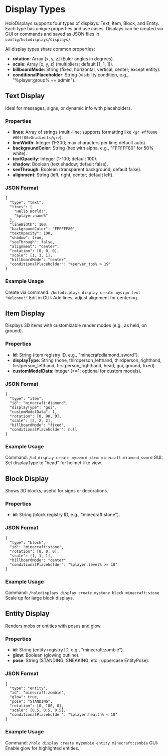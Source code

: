 # Display Types

HoloDisplays supports four types of displays: Text, Item, Block, and Entity. Each type has unique properties and use cases. Displays can be created via GUI or commands and saved as JSON files in `config/holodisplays/displays/`.

All display types share common properties:

* **rotation**: Array \[x, y, z] (Euler angles in degrees).
* **scale**: Array \[x, y, z] (multipliers; default \[1, 1, 1]).
* **billboardMode**: String (fixed, horizontal, vertical, center; except entity).
* **conditionalPlaceholder**: String (visibility condition, e.g., "%player:group% == admin").

## Text Display

Ideal for messages, signs, or dynamic info with placeholders.

### Properties

* **lines**: Array of strings (multi-line; supports formatting like `<gr #ff0000 #00ff00>Gradient</gr>`).
* **lineWidth**: Integer (1-200; max characters per line; default auto).
* **backgroundColor**: String (hex with alpha, e.g., "FFFFFF80" for 50% white).
* **textOpacity**: Integer (1-100; default 100).
* **shadow**: Boolean (text shadow; default false).
* **seeThrough**: Boolean (transparent background; default false).
* **alignment**: String (left, right, center; default left).

### JSON Format

```json5
{
  "type": "text",
  "lines": [
    "Hello World!",
    "%player:name%"
  ],
  "lineWidth": 100,
  "backgroundColor": "FFFFFF80",
  "textOpacity": 100,
  "shadow": true,
  "seeThrough": false,
  "alignment": "center",
  "rotation": [0, 0, 0],
  "scale": [1, 1, 1],
  "billboardMode": "center",
  "conditionalPlaceholder": "%server_tps% > 19"
}
```

### Example Usage

Create via command: `/holodisplays display create mysign text "Welcome!"` Edit in GUI: Add lines, adjust alignment for centering.

## Item Display

Displays 3D items with customizable render modes (e.g., as held, on ground).

### Properties

* **id**: String (item registry ID, e.g., "minecraft:diamond\_sword").
* **displayType**: String (none, thirdperson\_lefthand, thirdperson\_righthand, firstperson\_lefthand, firstperson\_righthand, head, gui, ground, fixed).
* **customModelData**: Integer (>=1; optional for custom models).

### JSON Format

```json5
{
  "type": "item",
  "id": "minecraft:diamond",
  "displayType": "gui",
  "customModelData": 1,
  "rotation": [0, 90, 0],
  "scale": [2, 2, 2],
  "billboardMode": "fixed",
  "conditionalPlaceholder": null
}
```

### Example Usage

Command: `/hd display create mysword item minecraft:diamond_sword` GUI: Set displayType to "head" for helmet-like view.

## Block Display

Shows 3D blocks, useful for signs or decorations.

### Properties

* **id**: String (block registry ID, e.g., "minecraft:stone").

### JSON Format

```json5
{
  "type": "block",
  "id": "minecraft:stone",
  "rotation": [0, 0, 0],
  "scale": [1, 1, 1],
  "billboardMode": "center",
  "conditionalPlaceholder": "%player:level% >= 10"
}
```

### Example Usage

Command: `/holodisplays display create mystone block minecraft:stone` Scale up for large block displays.

## Entity Display

Renders mobs or entities with poses and glow.

### Properties

* **id**: String (entity registry ID, e.g., "minecraft:zombie").
* **glow**: Boolean (glowing outline).
* **pose**: String (STANDING, SNEAKING, etc.; uppercase EntityPose).

### JSON Format

```json5
{
  "type": "entity",
  "id": "minecraft:zombie",
  "glow": true,
  "pose": "STANDING",
  "rotation": [0, 180, 0],
  "scale": [0.5, 0.5, 0.5],
  "conditionalPlaceholder": "%player:health% < 10"
}
```

### Example Usage

Command: `/holo display create myzombie entity minecraft:zombie` GUI: Enable glow for highlighted entities.
